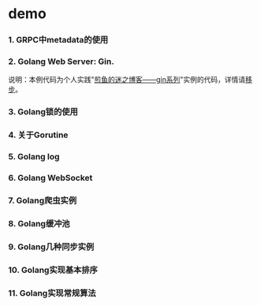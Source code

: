 # demo
### 1. GRPC中metadata的使用
### 2. Golang Web Server: Gin.
说明：本例代码为个人实践"[煎鱼的迷之博客——gin系列](https://github.com/EDDYCJY/blog/tree/master/golang/gin)"实例的代码，详情请[移步](https://github.com/EDDYCJY/blog/tree/master/golang/gin)。
### 3. Golang锁的使用
### 4. 关于Gorutine
### 5. Golang log
### 6. Golang WebSocket
### 7. Golang爬虫实例
### 8. Golang缓冲池
### 9. Golang几种同步实例
### 10. Golang实现基本排序
### 11. Golang实现常规算法
